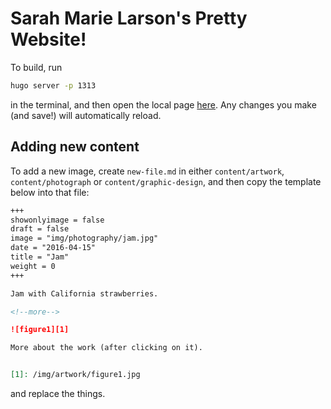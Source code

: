 # Sarah Marie Larson's Pretty Website!

To build, run

``` sh
hugo server -p 1313
```
    
in the terminal, and then open the local page [here](https://127.0.0.1:1313). Any changes you make
(and save!) will automatically reload.


## Adding new content

To add a new image, create `new-file.md` in either `content/artwork`, `content/photograph` or `content/graphic-design`, and then copy the template below into that file:

``` markdown
+++
showonlyimage = false
draft = false
image = "img/photography/jam.jpg"
date = "2016-04-15"
title = "Jam"
weight = 0
+++

Jam with California strawberries.

<!--more-->

![figure1][1]

More about the work (after clicking on it).


[1]: /img/artwork/figure1.jpg

```
and replace the things.
